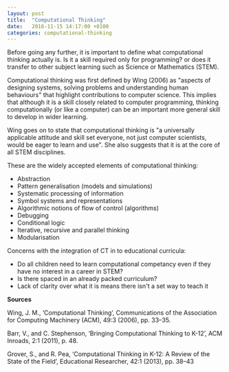 ```yaml
---
layout: post
title:  "Computational Thinking"
date:   2016-11-15 14:17:00 +0100
categories: computational-thinking
---
```


Before going any further, it is important to define what computational thinking actually is. Is it a skill required only for programming? or does it transfer to other subject learning such as Science or Mathematics (STEM).

Computational thinking was first defined by Wing (2006) as "aspects of designing systems, solving problems and understanding human behaviours" that highlight contributions to computer science. This implies that although it is a skill closely related to computer programming, thinking computationally (or like a computer) can be an important more general skill to develop in wider learning.

Wing goes on to state that computational thinking is "a universally applicable attitude and skill set everyone, not just computer scientists, would be eager to learn and use". She also suggests that it is at the core of all STEM disciplines.

These are the widely accepted elements of computational thinking:

- Abstraction
- Pattern generalisation (models and simulations)
- Systematic processing of information
- Symbol systems and representations
- Algorithmic notions of flow of control (algorithms)
- Debugging
- Conditional logic
- Iterative, recursive and parallel thinking
- Modularisation

Concerns with the integration of CT in to educational curricula:

- Do all children need to learn computational competancy even if they have no interest in a career in STEM?
- Is there spaced in an already packed curriculum?
- Lack of clarity over what it is means there isn't a set way to teach it

**Sources**

Wing, J. M., ‘Computational Thinking’, Communications of the Association for Computing Machinery (ACM), 49:3 (2006), pp. 33–35.

Barr, V., and C. Stephenson, ‘Bringing Computational Thinking to K-12’, ACM Inroads, 2:1 (2011), p. 48.

Grover, S., and R. Pea, ‘Computational Thinking in K-12: A Review of the State of the Field’, Educational Researcher, 42:1 (2013), pp. 38–43
